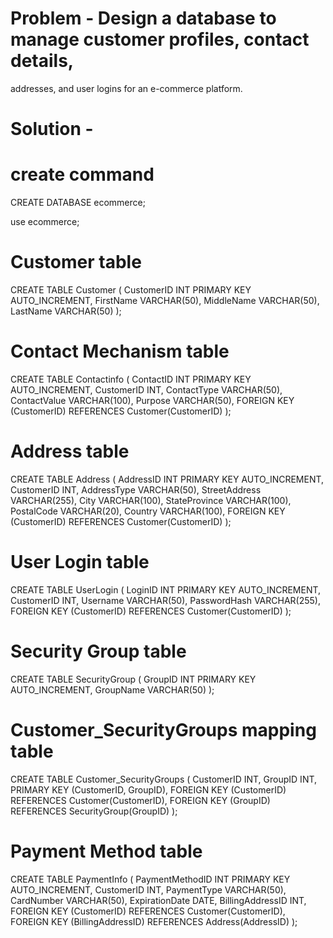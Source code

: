 # Problem - Design a database to manage customer profiles, contact details,
 addresses, and user logins for an e-commerce platform.

# Solution -

# create command
CREATE DATABASE ecommerce;

use ecommerce;

# Customer table
CREATE TABLE Customer (
    CustomerID INT PRIMARY KEY AUTO_INCREMENT,
    FirstName VARCHAR(50),
    MiddleName VARCHAR(50),
    LastName VARCHAR(50)
);

# Contact Mechanism table
CREATE TABLE Contactinfo (
    ContactID INT PRIMARY KEY AUTO_INCREMENT,
    CustomerID INT,
    ContactType VARCHAR(50),
    ContactValue VARCHAR(100),
    Purpose VARCHAR(50),
    FOREIGN KEY (CustomerID) REFERENCES Customer(CustomerID)
);

# Address table
CREATE TABLE Address (
    AddressID INT PRIMARY KEY AUTO_INCREMENT,
    CustomerID INT,
    AddressType VARCHAR(50),
    StreetAddress VARCHAR(255),
    City VARCHAR(100),
    StateProvince VARCHAR(100),
    PostalCode VARCHAR(20),
    Country VARCHAR(100),
    FOREIGN KEY (CustomerID) REFERENCES Customer(CustomerID)
);

# User Login table
CREATE TABLE UserLogin (
    LoginID INT PRIMARY KEY AUTO_INCREMENT,
    CustomerID INT,
    Username VARCHAR(50),
    PasswordHash VARCHAR(255), 
    FOREIGN KEY (CustomerID) REFERENCES Customer(CustomerID)
);

# Security Group table
CREATE TABLE SecurityGroup (
    GroupID INT PRIMARY KEY AUTO_INCREMENT,
    GroupName VARCHAR(50)
);

# Customer_SecurityGroups mapping table
CREATE TABLE Customer_SecurityGroups (
    CustomerID INT,
    GroupID INT,
    PRIMARY KEY (CustomerID, GroupID),
    FOREIGN KEY (CustomerID) REFERENCES Customer(CustomerID),
    FOREIGN KEY (GroupID) REFERENCES SecurityGroup(GroupID)
);

# Payment Method table
CREATE TABLE PaymentInfo (
    PaymentMethodID INT PRIMARY KEY AUTO_INCREMENT,
    CustomerID INT,
    PaymentType VARCHAR(50),
    CardNumber VARCHAR(50),
    ExpirationDate DATE,
    BillingAddressID INT,
    FOREIGN KEY (CustomerID) REFERENCES Customer(CustomerID),
    FOREIGN KEY (BillingAddressID) REFERENCES Address(AddressID)
);
